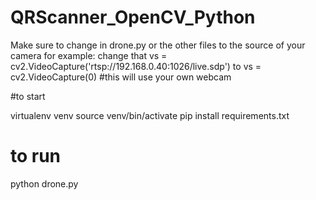 # QRScanner_OpenCV_Python


Make sure to change in drone.py or the other files to the source of your camera
for example:
change that vs = cv2.VideoCapture('rtsp://192.168.0.40:1026/live.sdp')
to vs = cv2.VideoCapture(0) #this will use your own webcam

#to start 

virtualenv venv
source venv/bin/activate
pip install requirements.txt


# to run

python drone.py